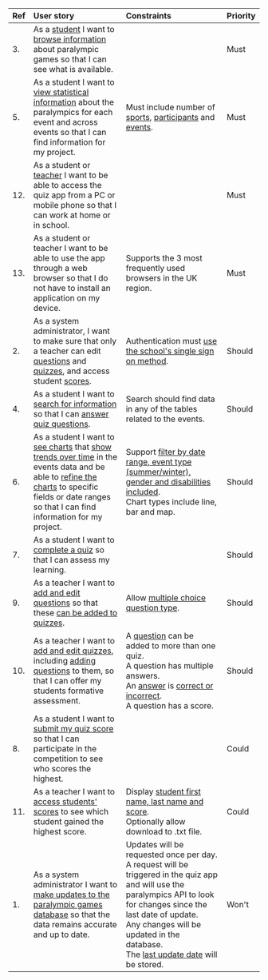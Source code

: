 
| Ref | User story                                                                                                                                                                                                             | Constraints                                                                                                                                                                                                                                                                                                                                                                                                                                   | Priority |
|:----|:-----------------------------------------------------------------------------------------------------------------------------------------------------------------------------------------------------------------------|:----------------------------------------------------------------------------------------------------------------------------------------------------------------------------------------------------------------------------------------------------------------------------------------------------------------------------------------------------------------------------------------------------------------------------------------------|:---------|
| 3.  | As a <u>student</u> I want to <u>browse information</u> about paralympic games so that I can see what is available.                                                                                                    |                                                                                                                                                                                                                                                                                                                                                                                                                                               | Must     |
| 5.  | As a student I want to <u>view statistical information</u> about the paralympics for each event and across events so that I can find information for my project.                                                       | Must include number of <u>sports</u>, <u>participants</u> and <u>events</u>.                                                                                                                                                                                                                                                                                                                                                                  | Must     |
| 12. | As a student or <u>teacher</u> I want to be able to access the quiz app from a PC or mobile phone so that I can work at home or in school.                                                                             |                                                                                                                                                                                                                                                                                                                                                                                                                                               | Must     |
| 13. | As a student or teacher I want to be able to use the app through a web browser so that I do not have to install an application on my device.                                                                           | Supports the 3 most frequently used browsers in the UK region.                                                                                                                                                                                                                                                                                                                                                                                | Must     |
| 2.  | As a system administrator, I want to make sure that only a teacher can edit <u>questions</u> and <u>quizzes</u>, and access student <u>scores</u>.                                                                     | Authentication must <u>use the school's single sign on method</u>.                                                                                                                                                                                                                                                                                                                                                                            | Should   |
| 4.  | As a student I want to <u>search for information</u> so that I can <u>answer quiz questions</u>.                                                                                                                       | Search should find data in any of the tables related to the events.                                                                                                                                                                                                                                                                                                                                                                           | Should   |
| 6.  | As a student I want to <u>see charts</u> that <u>show trends over time</u> in the events data and be able to <u>refine the charts</u> to specific fields or date ranges so that I can find information for my project. | Support <u>filter by date range, event type (summer/winter), gender and disabilities included</u>.<br>Chart types include line, bar and map.                                                                                                                                                                                                                                                                                                  | Should   |
| 7.  | As a student I want to <u>complete a quiz</u> so that I can assess my learning.                                                                                                                                        |                                                                                                                                                                                                                                                                                                                                                                                                                                               | Should   |
| 9.  | As a teacher I want to <u>add and edit questions</u> so that these <u>can be added to quizzes</u>.                                                                                                                     | Allow <u>multiple choice question type</u>.                                                                                                                                                                                                                                                                                                                                                                                                   | Should   |
| 10. | As a teacher I want to <u>add and edit quizzes</u>, including <u>adding questions</u> to them, so that I can offer my students formative assessment.                                                                   | A                                                                                                                                                                                                                                                                      <u>question</u> can be added to more than one quiz.<br>A question has multiple answers.<br>An <u>answer</u> is <u>correct or incorrect</u>.<br>A question has a score. | Should   |
| 8.  | As a student I want to <u>submit my quiz score</u> so that I can participate in the competition to see who scores the highest.                                                                                         |                                                                                                                                                                                                                                                                                                                                                                                                                                               | Could    |
| 11. | As a teacher I want to <u>access students' scores</u> to see which student gained the highest score.                                                                                                                   | Display <u>student first name, last name and score</u>.<br>Optionally allow download to .txt file.                                                                                                                                                                                                                                                                                                                                            | Could    |
| 1.  | As a system administrator I want to <u>make updates to the paralympic games database</u> so that the data remains accurate and up to date.                                                                             | Updates will be requested once per day. A request will be triggered in the quiz app and will use the paralympics API to look for changes since the last date of update.<br>Any changes will be updated in the database.<br>The <u>last update date</u> will be stored.                                                                                                                                                                        | Won't    |
